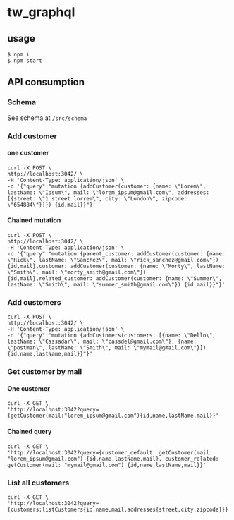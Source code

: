 # tw_graphql #

## usage ##

    $ npm i
    $ npm start

## API consumption ##

### Schema ###

See schema at `/src/schema`

### Add customer ###

#### one customer ####

    curl -X POST \
    http://localhost:3042/ \
    -H 'Content-Type: application/json' \
    -d '{"query":"mutation {addCustomer(customer: {name: \"Lorem\", lastName: \"Ipsum\", mail: \"lorem_ipsum@gmail.com\", addresses: [{street: \"1 street lorrem\", city: \"London\", zipcode: \"654884\"}]}) {id,mail}}"}'

#### Chained mutation ####

    curl -X POST \
    http://localhost:3042/ \
    -H 'Content-Type: application/json' \
    -d '{"query":"mutation {parent_customer: addCustomer(customer: {name: \"Rick\", lastName: \"Sanchez\", mail: \"rick_sanchez@gmail.com\"}) {id,mail},customer: addCustomer(customer: {name: \"Morty\", lastName: \"Smith\", mail: \"morty_smith@gmail.com\"}) {id,mail},related_customer: addCustomer(customer: {name: \"Summer\", lastName: \"Smith\", mail: \"summer_smith@gmail.com\"}) {id,mail}}"}'

### Add customers ###

    curl -X POST \
    http://localhost:3042/ \
    -H 'Content-Type: application/json' \
    -d '{"query":"mutation {addCustomers(customers: [{name: \"Dello\", lastName: \"Cassadar\", mail: \"cassdel@gmail.com\"}, {name: \"postman\", lastName: \"Smith\", mail: \"mymail@gmail.com\"}]) {id,name,lastName,mail}}"}'

### Get customer by mail ###

#### One customer ####

    curl -X GET \
    'http://localhost:3042?query={getCustomer(mail:"lorem_ipsum@gmail.com"){id,name,lastName,mail}}'

#### Chained query ####

    curl -X GET \
    'http://localhost:3042?query={customer_default: getCustomer(mail: "lorem_ipsum@gmail.com") {id,name,lastName,mail}, customer_related: getCustomer(mail: "mymail@gmail.com") {id,name,lastName,mail}}'

### List all customers ###

    curl -X GET \
    'http://localhost:3042?query={customers:listCustomers{id,name,mail,addresses{street,city,zipcode}}}'
